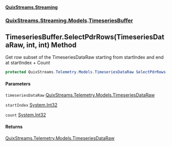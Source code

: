 #### [QuixStreams.Streaming](index.md 'index')
### [QuixStreams.Streaming.Models](QuixStreams.Streaming.Models.md 'QuixStreams.Streaming.Models').[TimeseriesBuffer](TimeseriesBuffer.md 'QuixStreams.Streaming.Models.TimeseriesBuffer')

## TimeseriesBuffer.SelectPdrRows(TimeseriesDataRaw, int, int) Method

Get row subset of the TimeseriesDataRaw starting from startIndex and end at startIndex + Count

```csharp
protected QuixStreams.Telemetry.Models.TimeseriesDataRaw SelectPdrRows(QuixStreams.Telemetry.Models.TimeseriesDataRaw timeseriesDataRaw, int startIndex, int count);
```
#### Parameters

<a name='QuixStreams.Streaming.Models.TimeseriesBuffer.SelectPdrRows(QuixStreams.Telemetry.Models.TimeseriesDataRaw,int,int).timeseriesDataRaw'></a>

`timeseriesDataRaw` [QuixStreams.Telemetry.Models.TimeseriesDataRaw](https://docs.microsoft.com/en-us/dotnet/api/QuixStreams.Telemetry.Models.TimeseriesDataRaw 'QuixStreams.Telemetry.Models.TimeseriesDataRaw')

<a name='QuixStreams.Streaming.Models.TimeseriesBuffer.SelectPdrRows(QuixStreams.Telemetry.Models.TimeseriesDataRaw,int,int).startIndex'></a>

`startIndex` [System.Int32](https://docs.microsoft.com/en-us/dotnet/api/System.Int32 'System.Int32')

<a name='QuixStreams.Streaming.Models.TimeseriesBuffer.SelectPdrRows(QuixStreams.Telemetry.Models.TimeseriesDataRaw,int,int).count'></a>

`count` [System.Int32](https://docs.microsoft.com/en-us/dotnet/api/System.Int32 'System.Int32')

#### Returns
[QuixStreams.Telemetry.Models.TimeseriesDataRaw](https://docs.microsoft.com/en-us/dotnet/api/QuixStreams.Telemetry.Models.TimeseriesDataRaw 'QuixStreams.Telemetry.Models.TimeseriesDataRaw')